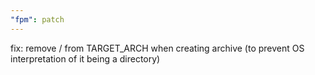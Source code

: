 ```yaml
---
"fpm": patch
---
```


fix: remove / from TARGET_ARCH when creating archive (to prevent OS interpretation of it being a directory)
